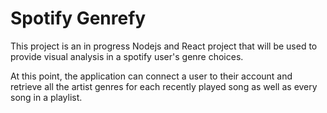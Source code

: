 # Spotify Genrefy

This project is an in progress Nodejs and React project that will be used to provide visual analysis in a spotify user's genre choices.

At this point, the application can connect a user to their account and retrieve all the artist genres for each recently played song as well 
as every song in a playlist.

